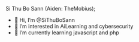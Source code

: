 Si Thu Bo Sann (Aiden: TheMobius);
- 👋 Hi, I’m @SiThuBoSann
- 👀 I’m interested in AiLearning and cybersecurity
- 🌱 I’m currently learning javascript and php 


<!---
SiThuBoSann/SiThuBoSann is a ✨ special ✨ repository because its `README.md` (this file) appears on your GitHub profile.
You can click the Preview link to take a look at your changes.
--->
